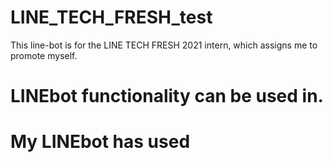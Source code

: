 # LINE_TECH_FRESH_test
This line-bot is for the LINE TECH FRESH 2021 intern, which assigns me to promote myself.

# LINEbot functionality can be used in.


# My LINEbot has used